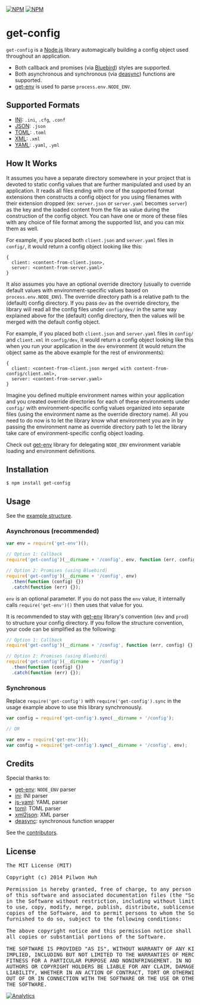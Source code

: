 [![NPM](https://nodei.co/npm/get-config.png?downloads=false&stars=false)](https://npmjs.org/package/get-config) [![NPM](https://nodei.co/npm-dl/get-config.png?months=6)](https://npmjs.org/package/get-config)


# get-config

`get-config` is a [Node.js](http://nodejs.org/) library automagically building a config object used throughout an application.

* Both callback and promises (via [Bluebird](https://github.com/petkaantonov/bluebird)) styles are supported.
* Both asynchronous and synchronous (via [deasync](https://github.com/abbr/deasync)) functions are supported.
* [get-env](https://github.com/pilwon/node-get-env) is used to parse `process.env.NODE_ENV`.


## Supported Formats

* [INI](http://en.wikipedia.org/wiki/INI_file): `.ini`, `.cfg`, `.conf`
* [JSON](http://json.org/): `.json`
* [TOML](https://github.com/toml-lang/toml): `.toml`
* [XML](http://www.w3.org/XML/): `.xml`
* [YAML](http://yaml.org/): `.yaml`, `.yml`


## How It Works

It assumes you have a separate directory somewhere in your project that is devoted to static config values that are further manipulated and used by an application. It reads all files ending with one of the supported format extensions then constructs a config object for you using filenames with their extension dropped (ex: `server.json` or `server.yaml` becomes `server`) as the key and the loaded content from the file as value during the construction of the config object. You can have one or more of these files with any choice of file format among the supported list, and you can mix them as well.

For example, if you placed both `client.json` and `server.yaml` files in `config/`, it would return a config object looking like this:

```
{
  client: <content-from-client.json>,
  server: <content-from-server.yaml>
}
```

It also assumes you have an optional override directory (usually to override default values with environment-specific values based on `process.env.NODE_ENV`). The override directory path is a relative path to the (default) config directory. If you pass `dev` as the override directory, the library will read all the config files under `config/dev/` in the same way explained above for the (default) config directory, then the values will be merged with the default config object.

For example, if you placed both `client.json` and `server.yaml` files in `config/` and `client.xml` in `config/dev`, it would return a config object looking like this when you run your application in the `dev` environment (it would return the object same as the above example for the rest of environments):

```
{
  client: <content-from-client.json merged with content-from-config/client.xml>,
  server: <content-from-server.yaml>
}
```

Imagine you defined multiple environment names within your application and you created override directories for each of these environments under `config/` with environment-specific config values organized into separate files (using the environment name as the override directory name). All you need to do now is to let the library know what environment you are in by passing the environment name as override directory path to let the library take care of environment-specific config object loading.

Check out [get-env](https://github.com/pilwon/node-get-env) library for delegating `NODE_ENV` environment variable loading and environment definitions.


## Installation

    $ npm install get-config


## Usage

See the [example structure](https://github.com/pilwon/node-get-config/tree/master/example).

### Asynchronous (recommended)

```js
var env = require('get-env')();

// Option 1: Callback
require('get-config')(__dirname + '/config', env, function (err, config) {});

// Option 2: Promises (using Bluebird)
require('get-config')(__dirname + '/config', env)
  .then(function (config) {})
  .catch(function (err) {});
```

`env` is an optional parameter. If you do not pass the `env` value, it internally calls `require('get-env')()` then uses that value for you.

It is recommended to stay with [get-env](https://github.com/pilwon/node-get-env) library's convention (`dev` and `prod`) to structure your config directory. If you follow the structure convention, your code can be simplified as the following:

```js
// Option 1: Callback
require('get-config')(__dirname + '/config', function (err, config) {});

// Option 2: Promises (using Bluebird)
require('get-config')(__dirname + '/config')
  .then(function (config) {})
  .catch(function (err) {});
```

### Synchronous

Replace `require('get-config')` with `require('get-config').sync` in the usage example above to use this library synchronously.

```js
var config = require('get-config').sync(__dirname + '/config');

// OR

var env = require('get-env')();
var config = require('get-config').sync(__dirname + '/config', env);
```


## Credits

Special thanks to:

* [get-env](https://github.com/pilwon/node-get-env): `NODE_ENV` parser
* [ini](https://github.com/isaacs/ini): INI parser
* [js-yaml](https://github.com/nodeca/js-yaml): YAML parser
* [toml](https://github.com/BinaryMuse/toml-node): TOML parser
* [xml2json](https://github.com/buglabs/node-xml2json): XML parser
* [deasync](https://github.com/abbr/deasync): synchronous function wrapper

See the [contributors](https://github.com/pilwon/node-get-config/graphs/contributors).


## License

<pre>
The MIT License (MIT)

Copyright (c) 2014 Pilwon Huh

Permission is hereby granted, free of charge, to any person obtaining a copy
of this software and associated documentation files (the "Software"), to deal
in the Software without restriction, including without limitation the rights
to use, copy, modify, merge, publish, distribute, sublicense, and/or sell
copies of the Software, and to permit persons to whom the Software is
furnished to do so, subject to the following conditions:

The above copyright notice and this permission notice shall be included in
all copies or substantial portions of the Software.

THE SOFTWARE IS PROVIDED "AS IS", WITHOUT WARRANTY OF ANY KIND, EXPRESS OR
IMPLIED, INCLUDING BUT NOT LIMITED TO THE WARRANTIES OF MERCHANTABILITY,
FITNESS FOR A PARTICULAR PURPOSE AND NONINFRINGEMENT. IN NO EVENT SHALL THE
AUTHORS OR COPYRIGHT HOLDERS BE LIABLE FOR ANY CLAIM, DAMAGES OR OTHER
LIABILITY, WHETHER IN AN ACTION OF CONTRACT, TORT OR OTHERWISE, ARISING FROM,
OUT OF OR IN CONNECTION WITH THE SOFTWARE OR THE USE OR OTHER DEALINGS IN
THE SOFTWARE.
</pre>

[![Analytics](https://ga-beacon.appspot.com/UA-47034562-24/node-get-config/readme?pixel)](https://github.com/pilwon/node-get-config)
